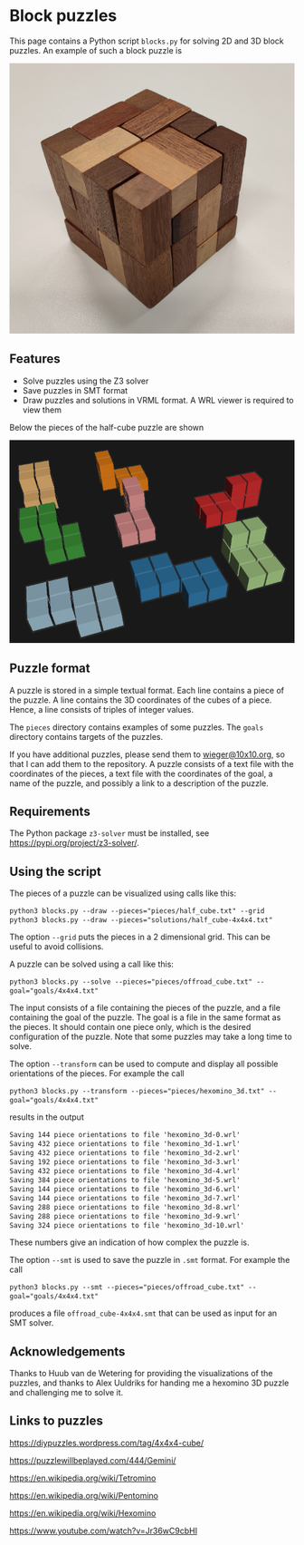 # Block puzzles

This page contains a Python script `blocks.py` for solving 2D and 3D 
block puzzles. An example of such a block puzzle is 

![](images/blocks.jpg)

## Features

* Solve puzzles using the Z3 solver
* Save puzzles in SMT format
* Draw puzzles and solutions in VRML format. A WRL viewer is required to view them

Below the pieces of the half-cube puzzle are shown

![](images/half_cube.png)

## Puzzle format

A puzzle is stored in a simple textual format. Each line contains a
piece of the puzzle. A line contains the 3D coordinates of the cubes of
a piece. Hence, a line consists of triples of integer values.

The `pieces` directory contains examples of some puzzles.
The `goals` directory contains targets of the puzzles.

If you have additional puzzles, please send them to [wieger@10x10.org](mailto:wieger@10x10.org),
so that I can add them to the repository. A puzzle consists of
a text file with the coordinates of the pieces, a text file with
the coordinates of the goal, a name of the puzzle, and possibly a
link to a description of the puzzle.

## Requirements

The Python package `z3-solver` must be installed, see https://pypi.org/project/z3-solver/.

## Using the script

The pieces of a puzzle can be visualized using calls like this:
```
python3 blocks.py --draw --pieces="pieces/half_cube.txt" --grid
python3 blocks.py --draw --pieces="solutions/half_cube-4x4x4.txt"
```
The option `--grid` puts the pieces in a 2 dimensional grid. This can be 
useful to avoid collisions.

A puzzle can be solved using a call like this:
```
python3 blocks.py --solve --pieces="pieces/offroad_cube.txt" --goal="goals/4x4x4.txt"
```
The input consists of a file containing the pieces of the puzzle, and a
file containing the goal of the puzzle.  The goal is a file in the same
format as the pieces. It should contain one piece only, which is the desired
configuration of the puzzle. Note that some puzzles may take a long time to
solve.

The option `--transform` can be used to compute and display all possible
orientations of the pieces. For example the call
```
python3 blocks.py --transform --pieces="pieces/hexomino_3d.txt" --goal="goals/4x4x4.txt"
```
results in the output
```
Saving 144 piece orientations to file 'hexomino_3d-0.wrl'
Saving 432 piece orientations to file 'hexomino_3d-1.wrl'
Saving 432 piece orientations to file 'hexomino_3d-2.wrl'
Saving 192 piece orientations to file 'hexomino_3d-3.wrl'
Saving 432 piece orientations to file 'hexomino_3d-4.wrl'
Saving 384 piece orientations to file 'hexomino_3d-5.wrl'
Saving 144 piece orientations to file 'hexomino_3d-6.wrl'
Saving 144 piece orientations to file 'hexomino_3d-7.wrl'
Saving 288 piece orientations to file 'hexomino_3d-8.wrl'
Saving 288 piece orientations to file 'hexomino_3d-9.wrl'
Saving 324 piece orientations to file 'hexomino_3d-10.wrl'
```
These numbers give an indication of how complex the puzzle is.

The option `--smt` is used to save the puzzle in `.smt` format. For
example the call
```
python3 blocks.py --smt --pieces="pieces/offroad_cube.txt" --goal="goals/4x4x4.txt"
```
produces a file `offroad_cube-4x4x4.smt` that can be used as input for an
SMT solver.

## Acknowledgements

Thanks to Huub van de Wetering for providing the visualizations of the
puzzles, and thanks to Alex Uuldriks for handing me a hexomino 3D puzzle
and challenging me to solve it.

## Links to puzzles

https://diypuzzles.wordpress.com/tag/4x4x4-cube/

https://puzzlewillbeplayed.com/444/Gemini/

https://en.wikipedia.org/wiki/Tetromino

https://en.wikipedia.org/wiki/Pentomino

https://en.wikipedia.org/wiki/Hexomino

https://www.youtube.com/watch?v=Jr36wC9cbHI
